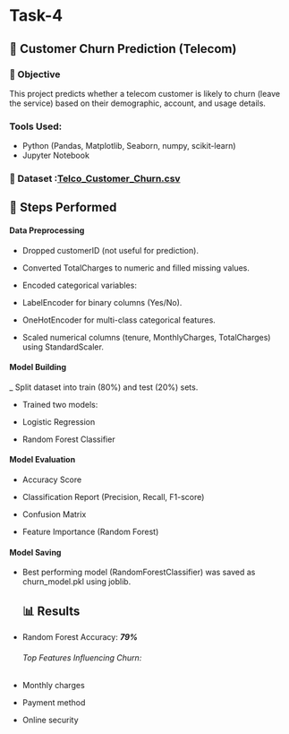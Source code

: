 # Task-4
## 📌 Customer Churn Prediction (Telecom)

### 🎯 Objective

This project predicts whether a telecom customer is likely to churn (leave the service) based on their demographic, account, and usage details.
### Tools Used: 
- Python (Pandas, Matplotlib, Seaborn, numpy, scikit-learn)
- Jupyter Notebook
### 📂 Dataset :[Telco_Customer_Churn.csv](https://github.com/user-attachments/files/22206998/Telco_Customer_Churn.csv)

## 🔎 Steps Performed

#### Data Preprocessing

- Dropped customerID (not useful for prediction).

- Converted TotalCharges to numeric and filled missing values.

- Encoded categorical variables:

- LabelEncoder for binary columns (Yes/No).

- OneHotEncoder for multi-class categorical features.

- Scaled numerical columns (tenure, MonthlyCharges, TotalCharges) using StandardScaler.

#### Model Building

_ Split dataset into train (80%) and test (20%) sets.

- Trained two models:

- Logistic Regression

- Random Forest Classifier

#### Model Evaluation

- Accuracy Score
  
- Classification Report (Precision, Recall, F1-score)

- Confusion Matrix

- Feature Importance (Random Forest)

#### Model Saving

- Best performing model (RandomForestClassifier) was saved as churn_model.pkl using joblib.


  ## 📊 Results

- Random Forest Accuracy: ***79%***

  ###### Top Features Influencing Churn:

- Monthly charges

- Payment method

- Online security

